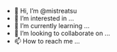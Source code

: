 - 👋 Hi, I’m @mistreatsu
- 👀 I’m interested in ...
- 🌱 I’m currently learning ...
- 💞️ I’m looking to collaborate on ...
- 📫 How to reach me ...

<!---
mistreatsu/mistreatsu is a ✨ special ✨ repository because its `README.md` (this file) appears on your GitHub profile.
You can click the Preview link to take a look at your changes.
--->

